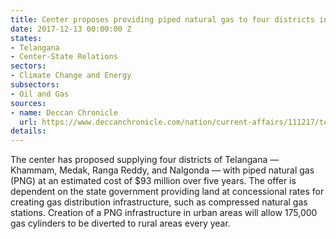 ```yaml
---
title: Center proposes providing piped natural gas to four districts in Telangana
date: 2017-12-13 00:00:00 Z
states:
- Telangana
- Center-State Relations
sectors:
- Climate Change and Energy
subsectors:
- Oil and Gas
sources:
- name: Deccan Chronicle
  url: https://www.deccanchronicle.com/nation/current-affairs/111217/telangana-4-districts-to-get-piped-gas.html
details: 
---
```


The center has proposed supplying four districts of Telangana — Khammam, Medak, Ranga Reddy, and Nalgonda — with piped natural gas (PNG) at an estimated cost of $93 million over five years. The offer is dependent on the state government providing land at concessional rates for creating gas distribution infrastructure, such as compressed natural gas stations. Creation of a PNG infrastructure in urban areas will allow 175,000 gas cylinders to be diverted to rural areas every year. 

